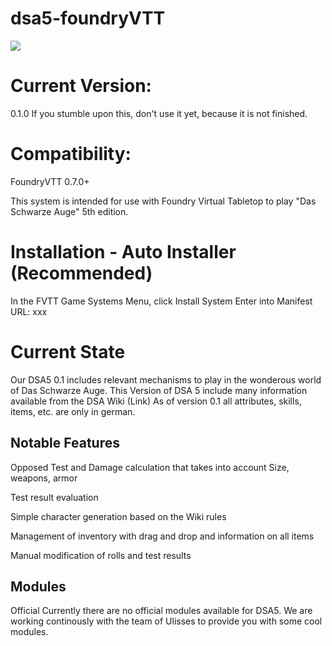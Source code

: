 # dsa5-foundryVTT
![](https://repository-images.githubusercontent.com/311655339/4d523800-55a9-11eb-9e2e-6bbc2b71d8a4)

# Current Version: 
0.1.0
If you stumble upon this, don't use it yet, because it is not finished.

# Compatibility: 
FoundryVTT 0.7.0+

This system is intended for use with Foundry Virtual Tabletop to play "Das Schwarze Auge" 5th edition.

# Installation - Auto Installer (Recommended)
In the FVTT Game Systems Menu, click Install System
Enter into Manifest URL: xxx

# Current State
Our DSA5 0.1 includes relevant mechanisms to play in the wonderous world of Das Schwarze Auge.
This Version of DSA 5 include many information available from the DSA Wiki (Link)
As of version 0.1 all attributes, skills, items, etc. are only in german. 

## Notable Features
Opposed Test and Damage calculation that takes into account Size, weapons, armor 

Test result evaluation 

Simple character generation based on the Wiki rules

Management of inventory with drag and drop and information on all items

Manual modification of rolls and test results

## Modules
Official
Currently there are no official modules available for DSA5. We are working continously with the team of Ulisses to provide you with some cool modules.
